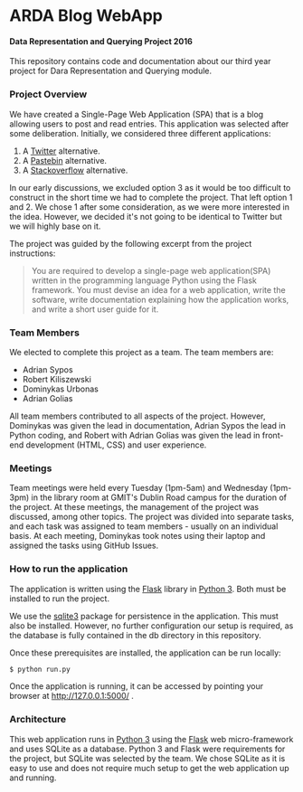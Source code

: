 # ARDA Blog WebApp
#### Data Representation and Querying Project 2016

This repository contains code and documentation about our third year project for Dara Representation and Querying module.

### Project Overview
We have created a Single-Page Web Application (SPA) that is a blog allowing users to post and read entries.
This application was selected after some deliberation.
Initially, we considered three different applications:

1. A [Twitter](http://twitter.com/) alternative.
2. A [Pastebin](http://pastebin.com/) alternative.
3. A [Stackoverflow](https://www.stackoverflow.com/) alternative.

In our early discussions, we excluded option 3 as it would be too difficult to construct in the short time we had to complete the project.
That left option 1 and 2.
We chose 1 after some consideration, as we were more interested in the idea. However, we decided it's not going to be identical to Twitter but we will highly base on it.

The project was guided by the following excerpt from the project instructions:
>You are required to develop a single-page web application(SPA) written in the programming language Python using the Flask framework. You must devise an idea for a web application, write the software, write documentation explaining how the application works, and write a short user guide for it.


### Team Members
We elected to complete this project as a team.
The team members are:
- Adrian Sypos
- Robert Kiliszewski
- Dominykas Urbonas
- Adrian Golias

All team members contributed to all aspects of the project.
However, Dominykas was given the lead in documentation, Adrian Sypos the lead in Python coding, and Robert with Adrian Golias was given the lead in front-end development (HTML, CSS) and user experience.

### Meetings
Team meetings were held every Tuesday (1pm-5am) and Wednesday (1pm-3pm) in the library room at GMIT's Dublin Road campus for the duration of the project.
At these meetings, the management of the project was discussed, among other topics.
The project was divided into separate tasks, and each task was assigned to team members - usually on an individual basis.
At each meeting, Dominykas took notes using their laptop and assigned the tasks using GitHub Issues.


### How to run the application
The application is written using the [Flask](http://flask.pocoo.org/) library in [Python 3](https://www.python.org).
Both must be installed to run the project.

We use the [sqlite3](https://docs.python.org/2/library/sqlite3.html) package for persistence in the application.
This must also be installed.
However, no further configuration our setup is required, as the database is fully contained in the db directory in this repository.

Once these prerequisites are installed, the application can be run locally:
```bash
$ python run.py
```
Once the application is running, it can be accessed by pointing your browser at http://127.0.0.1:5000/ .

### Architecture
This web application runs in [Python 3](https://www.python.org) using the [Flask](http://flask.pocoo.org/) web micro-framework and uses SQLite as a database.
Python 3 and Flask were requirements for the project, but SQLite was selected by the team.
We chose SQLite as it is easy to use and does not require much setup to get the web application up and running.